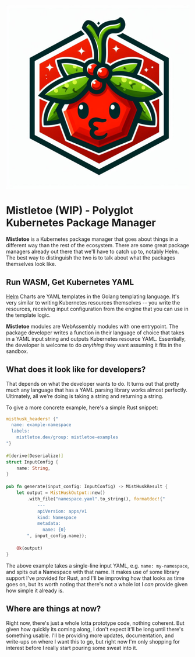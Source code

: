 ![Mistletoe logo](logo.jpg)

# Mistletoe (WIP) - Polyglot Kubernetes Package Manager

**Mistletoe** is a Kubernetes package manager that goes about things in a different way than the rest of the ecosystem.  There are some great package managers already out there that we'll have to catch up to, notably Helm.  The best way to distinguish the two is to talk about what the packages themselves look like.

## Run WASM, Get Kubernetes YAML

[Helm](https://github.com/helm/helm) Charts are YAML templates in the Golang templating language.  It's very similar to writing Kubernetes resources themselves -- you write the resources, receiving input configuration from the engine that you can use in the template logic.

**Mistletoe** modules are WebAssembly modules with one entrypoint.  The package developer writes a function in their language of choice that takes in a YAML input string and outputs Kubernetes resource YAML.  Essentially, the developer is welcome to do *anything* they want assuming it fits in the sandbox.

## What does it look like for developers?

That depends on what the developer wants to do.  It turns out that pretty much any language that has a YAML parsing library works almost perfectly.  Ultimately, all we're doing is taking a string and returning a string.

To give a more concrete example, here's a simple Rust snippet:

```rust
misthusk_headers! {"
  name: example-namespace
  labels:
    mistletoe.dev/group: mistletoe-examples
"}

#[derive(Deserialize)]
struct InputConfig {
    name: String,
}

pub fn generate(input_config: InputConfig) -> MistHuskResult {
    let output = MistHuskOutput::new()
        .with_file("namespace.yaml".to_string(), formatdoc!{"
            ---
            apiVersion: apps/v1
            kind: Namespace
            metadata:
              name: {0}
        ", input_config.name});

    Ok(output)
}
```

The above example takes a single-line input YAML, e.g. `name: my-namespace`, and spits out a Namespace with that name.  It makes use of some library support I've provided for Rust, and I'll be improving how that looks as time goes on, but its worth noting that there's not a whole lot I *can* provide given how simple it already is.

## Where are things at now?

Right now, there's just a whole lotta prototype code, nothing coherent.  But given how quickly its coming along, I don't expect it'll be long until there's something usable.  I'll be providing more updates, documentation, and write-ups on where I want this to go, but right now I'm only shopping for interest before I really start pouring some sweat into it.
